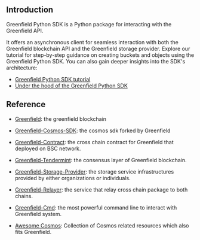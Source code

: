 ## Introduction

Greenfield Python SDK is a Python package for interacting with the Greenfield API. 

It offers an asynchronous client for seamless interaction with both the Greenfield blockchain API and the Greenfield storage provider. Explore our tutorial for step-by-step guidance on creating buckets and objects using the Greenfield Python SDK. You can also gain deeper insights into the SDK's architecture:
- [Greenfield Python SDK tutorial](./getting_started_with_the_greenfield_python_sdk.md)
- [Under the hood of the Greenfield Python SDK](./under_the_hood_of_the_greenfield_python_sdk.md)

## Reference

- [Greenfield](https://github.com/bnb-chain/greenfield): the greenfield blockchain
- [Greenfield-Cosmos-SDK](https://github.com/bnb-chain/greenfield-cosmos-sdk): the cosmos sdk forked by Greenfield
  
- [Greenfield-Contract](https://github.com/bnb-chain/greenfield-contracts): the cross chain contract for Greenfield that deployed on BSC network.
- [Greenfield-Tendermint](https://github.com/bnb-chain/greenfield-tendermint): the consensus layer of Greenfield blockchain.
- [Greenfield-Storage-Provider](https://github.com/bnb-chain/greenfield-storage-provider): the storage service infrastructures provided by either organizations or individuals.
- [Greenfield-Relayer](https://github.com/bnb-chain/greenfield-relayer): the service that relay cross chain package to both chains.
- [Greenfield-Cmd](https://github.com/bnb-chain/greenfield-cmd): the most powerful command line to interact with Greenfield system.
- [Awesome Cosmos](https://github.com/cosmos/awesome-cosmos): Collection of Cosmos related resources which also fits Greenfield.